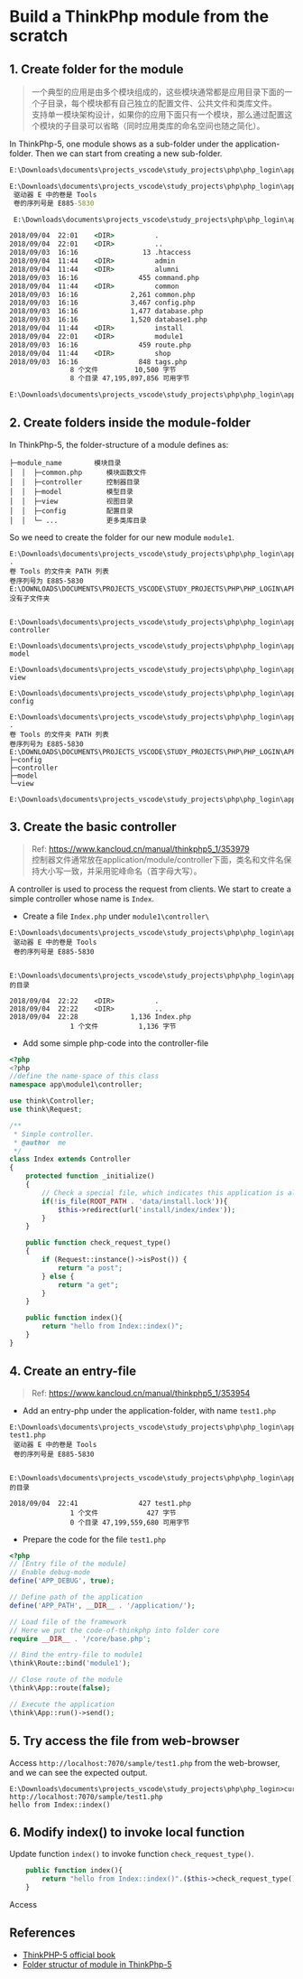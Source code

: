 # Build a ThinkPhp module from the scratch
## 1. Create folder for the module
> 一个典型的应用是由多个模块组成的，这些模块通常都是应用目录下面的一个子目录，每个模块都有自己独立的配置文件、公共文件和类库文件。<br/>
支持单一模块架构设计，如果你的应用下面只有一个模块，那么通过配置这个模块的子目录可以省略（同时应用类库的命名空间也随之简化）。

In ThinkPhp-5, one module shows as a sub-folder under the application-folder. Then we can start from creating a new sub-folder.
```cmd
E:\Downloads\documents\projects_vscode\study_projects\php\php_login\application>mkdir module1

E:\Downloads\documents\projects_vscode\study_projects\php\php_login\application>dir
 驱动器 E 中的卷是 Tools
 卷的序列号是 E885-5830

 E:\Downloads\documents\projects_vscode\study_projects\php\php_login\application 的目录

2018/09/04  22:01    <DIR>          .
2018/09/04  22:01    <DIR>          ..
2018/09/03  16:16                13 .htaccess
2018/09/04  11:44    <DIR>          admin
2018/09/04  11:44    <DIR>          alumni
2018/09/03  16:16               455 command.php
2018/09/04  11:44    <DIR>          common
2018/09/03  16:16             2,261 common.php
2018/09/03  16:16             3,467 config.php
2018/09/03  16:16             1,477 database.php
2018/09/03  16:16             1,520 database1.php
2018/09/04  11:44    <DIR>          install
2018/09/04  22:01    <DIR>          module1
2018/09/03  16:16               459 route.php
2018/09/04  11:44    <DIR>          shop
2018/09/03  16:16               848 tags.php
               8 个文件         10,500 字节
               8 个目录 47,195,897,856 可用字节

E:\Downloads\documents\projects_vscode\study_projects\php\php_login\application>
```

## 2. Create folders inside the module-folder
In ThinkPhp-5, the folder-structure of a module defines as:
```shell
├─module_name        模块目录
│  │  ├─common.php      模块函数文件
│  │  ├─controller      控制器目录
│  │  ├─model           模型目录
│  │  ├─view            视图目录
│  │  ├─config          配置目录
│  │  └─ ...            更多类库目录
```
So we need to create the folder for our new module `module1`.
```shell
E:\Downloads\documents\projects_vscode\study_projects\php\php_login\application\module1>tree .
卷 Tools 的文件夹 PATH 列表
卷序列号为 E885-5830
E:\DOWNLOADS\DOCUMENTS\PROJECTS_VSCODE\STUDY_PROJECTS\PHP\PHP_LOGIN\APPLICATION\MODULE1
没有子文件夹


E:\Downloads\documents\projects_vscode\study_projects\php\php_login\application\module1>mkdir controller

E:\Downloads\documents\projects_vscode\study_projects\php\php_login\application\module1>mkdir model

E:\Downloads\documents\projects_vscode\study_projects\php\php_login\application\module1>mkdir view

E:\Downloads\documents\projects_vscode\study_projects\php\php_login\application\module1>mkdir config

E:\Downloads\documents\projects_vscode\study_projects\php\php_login\application\module1>tree .
卷 Tools 的文件夹 PATH 列表
卷序列号为 E885-5830
E:\DOWNLOADS\DOCUMENTS\PROJECTS_VSCODE\STUDY_PROJECTS\PHP\PHP_LOGIN\APPLICATION\MODULE1
├─config
├─controller
├─model
└─view

E:\Downloads\documents\projects_vscode\study_projects\php\php_login\application\module1>
```

## 3. Create the basic controller
> Ref: https://www.kancloud.cn/manual/thinkphp5_1/353979 <br>
控制器文件通常放在application/module/controller下面，类名和文件名保持大小写一致，并采用驼峰命名（首字母大写）。

A controller is used to process the request from clients. We start to create a simple controller whose name is `Index`.
- Create a file `Index.php` under `module1\controller\`
```shell
E:\Downloads\documents\projects_vscode\study_projects\php\php_login\application\module1\controller>dir
 驱动器 E 中的卷是 Tools
 卷的序列号是 E885-5830

 E:\Downloads\documents\projects_vscode\study_projects\php\php_login\application\module1\controller 的目录

2018/09/04  22:22    <DIR>          .
2018/09/04  22:22    <DIR>          ..
2018/09/04  22:28             1,136 Index.php
               1 个文件          1,136 字节
```
- Add some simple php-code into the controller-file
```php
<?php
<?php
//define the name-space of this class
namespace app\module1\controller;

use think\Controller;
use think\Request;

/**
 * Simple controller.
 * @author  me
 */
class Index extends Controller
{
    protected function _initialize()
    {
        // Check a special file, which indicates this application is already installed-or-not.
        if(!is_file(ROOT_PATH . 'data/install.lock')){
            $this->redirect(url('install/index/index'));
        }  
    }

    public function check_request_type()
    {
        if (Request::instance()->isPost()) {
            return "a post";
        } else {
            return "a get";
        }
    }

    public function index(){
        return "hello from Index::index()";
    }
}
```

## 4. Create an entry-file
> Ref: https://www.kancloud.cn/manual/thinkphp5_1/353954

- Add an entry-php under the application-folder, with name `test1.php`
```shell
E:\Downloads\documents\projects_vscode\study_projects\php\php_login\application>dir test1.php
 驱动器 E 中的卷是 Tools
 卷的序列号是 E885-5830

 E:\Downloads\documents\projects_vscode\study_projects\php\php_login\application 的目录

2018/09/04  22:41               427 test1.php
               1 个文件            427 字节
               0 个目录 47,199,559,680 可用字节
```
- Prepare the code for the file `test1.php`
```php
<?php
// [Entry file of the module]
// Enable debug-mode
define('APP_DEBUG', true);

// Define path of the application
define('APP_PATH', __DIR__ . '/application/');

// Load file of the framework
// Here we put the code-of-thinkphp into folder core
require __DIR__ . '/core/base.php';

// Bind the entry-file to module1
\think\Route::bind('module1');

// Close route of the module
\think\App::route(false);

// Execute the application
\think\App::run()->send();
```

## 5. Try access the file from web-browser
Access `http://localhost:7070/sample/test1.php` from the web-browser, and we can see the expected output.
```shell
E:\Downloads\documents\projects_vscode\study_projects\php\php_login>curl http://localhost:7070/sample/test1.php
hello from Index::index()
```

## 6. Modify index() to invoke local function
Update function `index()` to invoke function `check_request_type()`.
```php
    public function index(){
        return "hello from Index::index()".($this->check_request_type());
    }
```
Access 


## References
- [ThinkPHP-5 official book](https://www.kancloud.cn/manual/thinkphp5_1/353953)
- [Folder structur of module in ThinkPhp-5](https://www.kancloud.cn/manual/thinkphp5_1/353950)